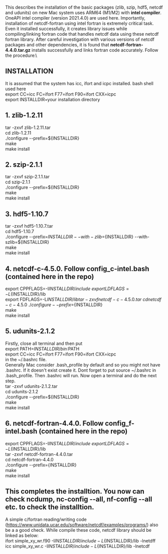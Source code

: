 This describes the installation of the basic packages (zlib, szip, hdf5, netcdf and udunits) on new Mac system uses ARM64 (M1/M2) with __intel compiler__. OneAPI intel compiler (version 2021.4.0) are used here. Importantly, installation of netcdf-fortran using intel fortran is extremely critical task. Even it installed successfully, it creates library issues while compiling/linking fortran code that handles netcdf data using these netcdf fortran library. After careful investigation with various versions of netcdf packages and other dependencies, it is found that __netcdf-fortran-4.4.0.tar.gz__ installs successfully and links fortran code accurately. Follow the procedure:\
## INSTALLATION ##
It is assumed that the system has icc, ifort and icpc installed. bash shell used here\
export CC=icc FC=ifort F77=ifort F90=ifort CXX=icpc\
export INSTALLDIR=your installation directory
## 1. zlib-1.2.11
   tar -zxvf zlib-1.2.11.tar\
   cd zlib-1.2.11\
   ./configure --prefix=${INSTALLDIR}\
   make\
   make install
## 2. szip-2.1.1
   tar -zxvf szip-2.1.1.tar\
   cd szip-2.1.1\
   ./configure --prefix=${INSTALLDIR}\
   make\
   make install
## 3. hdf5-1.10.7
   tar -zxvf hdf5-1.10.7.tar\
   cd hdf5-1.10.7\
   ./configure --prefix=${INSTALLDIR} --with-zlib=${INSTALLDIR} --with-szlib=${INSTALLDIR}\
   make\
   make install
## 4. netcdf-c-4.5.0. Follow config_c-intel.bash (contained here in the repo)
   export CPPFLAGS=-I${INSTALLDIR}/include\
   export LDFLAGS=-L${INSTALLDIR}/lib\
   export FDFLAGS=-L${INSTALLDIR}/lib
   tar -zxvf netcdf-c-4.5.0.tar\
   cd netcdf-c-4.5.0\
   ./configure --prefix=${INSTALLDIR}\
   make\
   make install
## 5. udunits-2.1.2
Firstly, close all terminal and then put\
export PATH=${INSTALLDIR}/bin:$PATH\
export CC=icc FC=ifort F77=ifort F90=ifort CXX=icpc\
in the ~/.bashrc file.\
Generally Mac consider .bash_profile by default and so you might not have .bashrc. If it doesn't exist create it. Dont forget to put source ~/.bashrc in .bash_profile. Then .bashrc will run. Now open a terminal and do the next step.\
   tar -zxvf udunits-2.1.2.tar\
   cd udunits-2.1.2\
   ./configure --prefix=${INSTALLDIR}\
   make\
   make install
## 6. netcdf-fortran-4.4.0. Follow config_f-intel.bash (contained here in the repo)
   export CPPFLAGS=-I${INSTALLDIR}/include\
   export LDFLAGS=-L${INSTALLDIR}/lib\
   tar -zxvf netcdf-fortran-4.4.0.tar\
   cd netcdf-fortran-4.4.0\
   ./configure --prefix={INSTALLDIR}\
   make\
   make install
## This completes the installtion. You now can check ncdump, nc-config --all, nf-config --all etc. to check the installtion. ##
A simple c/fortran reading/writing code (https://www.unidata.ucar.edu/software/netcdf/examples/programs/) also be a a good check. While compile these code, netcdf library should be linked as below:\
ifort simple_xy_wr.f90 -I${INSTALLDIR}/include -L${INSTALLDIR}/lib -lnetdff\
icc simple_xy_wr.c -I${INSTALLDIR}/include -L${INSTALLDIR}/lib -lnetcdf
